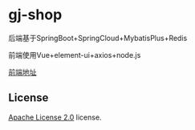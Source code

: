 # gj-shop

后端基于SpringBoot+SpringCloud+MybatisPlus+Redis  

前端使用Vue+element-ui+axios+node.js  

[前端地址](https://github.com/GuoJuna/gj-shop-admin)


## License

[Apache License 2.0](https://github.com/GuoJuna/gj-shop/blob/master/LICENSE) license.

